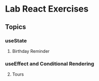 # Lab React Exercises

## Topics

### useState

1. Birthday Reminder

### useEffect and Conditional Rendering

2. Tours
